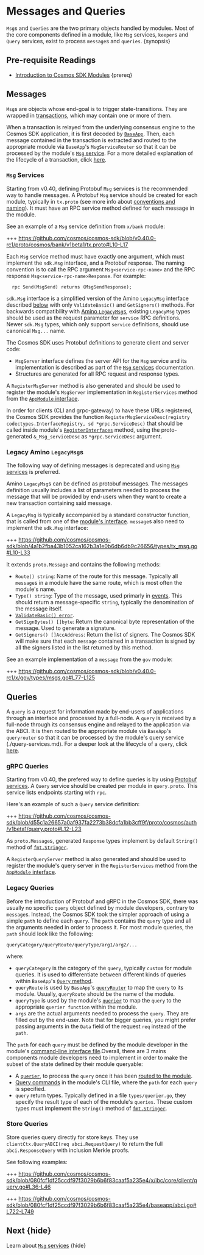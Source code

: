 <!--
order: 3
-->

# Messages and Queries

`Msg`s and `Queries` are the two primary objects handled by modules. Most of the core components defined in a module, like `Msg` services, `keeper`s and `Query` services, exist to process `message`s and `queries`. {synopsis}

## Pre-requisite Readings

- [Introduction to Cosmos SDK Modules](./intro.md) {prereq}

## Messages

`Msg`s are objects whose end-goal is to trigger state-transitions. They are wrapped in [transactions](../core/transactions.md), which may contain one or more of them.

When a transaction is relayed from the underlying consensus engine to the Cosmos SDK application, it is first decoded by [`BaseApp`](../core/baseapp.md). Then, each message contained in the transaction is extracted and routed to the appropriate module via `BaseApp`'s `MsgServiceRouter` so that it can be processed by the module's [`Msg` service](./msg-services.md). For a more detailed explanation of the lifecycle of a transaction, click [here](../basics/tx-lifecycle.md).

### `Msg` Services

Starting from v0.40, defining Protobuf `Msg` services is the recommended way to handle messages. A Protobuf `Msg` service should be created for each module, typically in `tx.proto` (see more info about [conventions and naming](../core/encoding.md#faq)). It must have an RPC service method defined for each message in the module.

See an example of a `Msg` service definition from `x/bank` module:

+++ <https://github.com/cosmos/cosmos-sdk/blob/v0.40.0-rc1/proto/cosmos/bank/v1beta1/tx.proto#L10-L17>

Each `Msg` service method must have exactly one argument, which must implement the `sdk.Msg` interface, and a Protobuf response. The naming convention is to call the RPC argument `Msg<service-rpc-name>` and the RPC response `Msg<service-rpc-name>Response`. For example:

```
  rpc Send(MsgSend) returns (MsgSendResponse);
```

`sdk.Msg` interface is a simplified version of the Amino `LegacyMsg` interface described [below](#legacy-amino-msgs) with only `ValidateBasic()` and `GetSigners()` methods. For backwards compatibility with [Amino `LegacyMsg`s](#legacy-amino-msgs), existing `LegacyMsg` types should be used as the request parameter for `service` RPC definitions. Newer `sdk.Msg` types, which only support `service` definitions, should use canonical `Msg...` name.

The Cosmos SDK uses Protobuf definitions to generate client and server code:

* `MsgServer` interface defines the server API for the `Msg` service and its implementation is described as part of the [`Msg` services](./msg-services.md) documentation.
* Structures are generated for all RPC request and response types.

A `RegisterMsgServer` method is also generated and should be used to register the module's `MsgServer` implementation in `RegisterServices` method from the [`AppModule` interface](./module-manager.md#appmodule).

In order for clients (CLI and grpc-gateway) to have these URLs registered, the Cosmos SDK provides the function `RegisterMsgServiceDesc(registry codectypes.InterfaceRegistry, sd *grpc.ServiceDesc)` that should be called inside module's [`RegisterInterfaces`](module-manager.md#appmodulebasic) method, using the proto-generated `&_Msg_serviceDesc` as `*grpc.ServiceDesc` argument.

### Legacy Amino `LegacyMsg`s

The following way of defining messages is deprecated and using [`Msg` services](#msg-services) is preferred.

Amino `LegacyMsg`s can be defined as protobuf messages. The messages definition usually includes a list of parameters needed to process the message that will be provided by end-users when they want to create a new transaction containing said message.

A `LegacyMsg` is typically accompanied by a standard constructor function, that is called from one of the [module's interface](./module-interfaces.md). `message`s also need to implement the `sdk.Msg` interface:

+++ <https://github.com/cosmos/cosmos-sdk/blob/4a1b2fba43b1052ca162b3a1e0b6db6db9c26656/types/tx_msg.go#L10-L33>

It extends `proto.Message` and contains the following methods:

- `Route() string`: Name of the route for this message. Typically all `message`s in a module have the same route, which is most often the module's name.
- `Type() string`: Type of the message, used primarly in [events](../core/events.md). This should return a message-specific `string`, typically the denomination of the message itself.
- [`ValidateBasic() error`](../basics/tx-lifecycle.md#ValidateBasic).
- `GetSignBytes() []byte`: Return the canonical byte representation of the message. Used to generate a signature.
- `GetSigners() []AccAddress`: Return the list of signers. The Cosmos SDK will make sure that each `message` contained in a transaction is signed by all the signers listed in the list returned by this method.

See an example implementation of a `message` from the `gov` module:

+++ <https://github.com/cosmos/cosmos-sdk/blob/v0.40.0-rc1/x/gov/types/msgs.go#L77-L125>

## Queries

A `query` is a request for information made by end-users of applications through an interface and processed by a full-node. A `query` is received by a full-node through its consensus engine and relayed to the application via the ABCI. It is then routed to the appropriate module via `BaseApp`'s `queryrouter` so that it can be processed by the module's query service (./query-services.md). For a deeper look at the lifecycle of a `query`, click [here](../basics/query-lifecycle.md).

### gRPC Queries

Starting from v0.40, the prefered way to define queries is by using [Protobuf services](https://developers.google.com/protocol-buffers/docs/proto#services). A `Query` service should be created per module in `query.proto`. This service lists endpoints starting with `rpc`.

Here's an example of such a `Query` service definition:

+++ <https://github.com/cosmos/cosmos-sdk/blob/d55c1a26657a0af937fa2273b38dcfa1bb3cff9f/proto/cosmos/auth/v1beta1/query.proto#L12-L23>

As `proto.Message`s, generated `Response` types implement by default `String()` method of [`fmt.Stringer`](https://golang.org/pkg/fmt/#Stringer).

A `RegisterQueryServer` method is also generated and should be used to register the module's query server in the `RegisterServices` method from the [`AppModule` interface](./module-manager.md#appmodule).

### Legacy Queries

Before the introduction of Protobuf and gRPC in the Cosmos SDK, there was usually no specific `query` object defined by module developers, contrary to `message`s. Instead, the Cosmos SDK took the simpler approach of using a simple `path` to define each `query`. The `path` contains the `query` type and all the arguments needed in order to process it. For most module queries, the `path` should look like the following:

```
queryCategory/queryRoute/queryType/arg1/arg2/...
```

where:

- `queryCategory` is the category of the `query`, typically `custom` for module queries. It is used to differentiate between different kinds of queries within `BaseApp`'s [`Query` method](../core/baseapp.md#query).
- `queryRoute` is used by `BaseApp`'s [`queryRouter`](../core/baseapp.md#query-routing) to map the `query` to its module. Usually, `queryRoute` should be the name of the module.
- `queryType` is used by the module's [`querier`](./query-services.md#legacy-queriers) to map the `query` to the appropriate `querier function` within the module.
- `args` are the actual arguments needed to process the `query`. They are filled out by the end-user. Note that for bigger queries, you might prefer passing arguments in the `Data` field of the request `req` instead of the `path`.

The `path` for each `query` must be defined by the module developer in the module's [command-line interface file](./module-interfaces.md#query-commands).Overall, there are 3 mains components module developers need to implement in order to make the subset of the state defined by their module queryable:

- A [`querier`](./query-services.md#legacy-queriers), to process the `query` once it has been [routed to the module](../core/baseapp.md#query-routing).
- [Query commands](./module-interfaces.md#query-commands) in the module's CLI file, where the `path` for each `query` is specified.
- `query` return types. Typically defined in a file `types/querier.go`, they specify the result type of each of the module's `queries`. These custom types must implement the `String()` method of [`fmt.Stringer`](https://golang.org/pkg/fmt/#Stringer).

### Store Queries

Store queries query directly for store keys. They use `clientCtx.QueryABCI(req abci.RequestQuery)` to return the full `abci.ResponseQuery` with inclusion Merkle proofs.

See following examples:

+++ <https://github.com/cosmos/cosmos-sdk/blob/080fcf1df25ccdf97f3029b6b6f83caaf5a235e4/x/ibc/core/client/query.go#L36-L46>

+++ <https://github.com/cosmos/cosmos-sdk/blob/080fcf1df25ccdf97f3029b6b6f83caaf5a235e4/baseapp/abci.go#L722-L749>

## Next {hide}

Learn about [`Msg` services](./msg-services.md) {hide}
